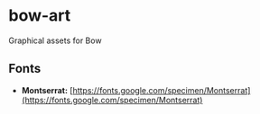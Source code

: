 # bow-art
Graphical assets for Bow

## Fonts


* **Montserrat:** [https://fonts.google.com/specimen/Montserrat](https://fonts.google.com/specimen/Montserrat)
